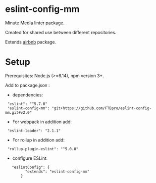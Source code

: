 # eslint-config-mm
Minute Media linter package.

Created for shared use between different repositories.

Extends [airbnb](https://github.com/airbnb/javascript/tree/master/packages/eslint-config-airbnb) package.

# Setup
Prerequisites: Node.js (>=6.14), npm version 3+.

Add to package.json :

* dependencies:
```
 "eslint": "^5.7.0"
 "eslint-config-mm": "git+https://github.com/FTBpro/eslint-config-mm.git#v2.0"
```
* For webpack in addition add:
```
 "eslint-loader": "2.1.1"
```
* For rollup in addition add:
```
 "rollup-plugin-eslint": "^5.0.0"
```
* configure ESLint:
```
   "eslintConfig": {
         "extends": "eslint-config-mm"
       }
```
